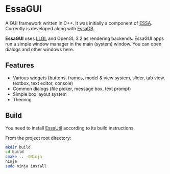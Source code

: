# EssaGUI

A GUI framework written in C++. It was initially a component of [ESSA](https://github.com/essa-software/essa). Currently is developed along with [EssaDB](https://github.com/essa-software/EssaDB).

**EssaGUI** uses [LLGL](/Essa/LLGL) and OpenGL 3.2 as rendering backends. EssaGUI apps run a simple window manager in the main (system) window. You can open dialogs and other windows here.

## Features

* Various widgets (buttons, frames, model & view system, slider, tab view, textbox, text editor, console)
* Common dialogs (file picker, message box, text prompt)
* Simple box layout system
* Theming

## Build

You need to install [EssaUtil](https://github.com/essa-software/util) according to its build instructions.

From the project root directory:
```sh
mkdir build
cd build
cmake .. -GNinja
ninja
sudo ninja install
```
